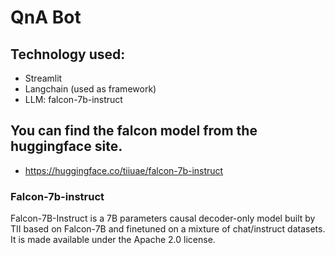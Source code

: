 # QnA Bot

## Technology used: 
* Streamlit
* Langchain (used as framework)
* LLM: falcon-7b-instruct

## You can find the falcon model from the huggingface site.
* https://huggingface.co/tiiuae/falcon-7b-instruct

### Falcon-7b-instruct
Falcon-7B-Instruct is a 7B parameters causal decoder-only model built by TII based on Falcon-7B and finetuned on a mixture of chat/instruct datasets. It is made available under the Apache 2.0 license.
